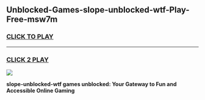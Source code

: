 
## Unblocked-Games-slope-unblocked-wtf-Play-Free-msw7m
<h3>
<a href="https://premium76.site?title=slope-unblocked-wtf&ref=24M">CLICK TO PLAY</a></h3>
<hr>

<h3>
<a href="https://premium76.site?title=slope-unblocked-wtf&ref=24M">CLICK 2 PLAY</a>
  
</h3>

<a href="https://premium76.site?title=slope-unblocked-wtf&ref=24M"><img src="https://clearcache.store/games.png"></a>


**slope-unblocked-wtf games unblocked: Your Gateway to Fun and Accessible Online Gaming**
